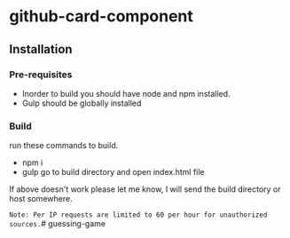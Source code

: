 # github-card-component

## Installation

### Pre-requisites
- Inorder to build you should have node and npm installed.
- Gulp should be globally installed

### Build
run these commands to build.
- npm i
- gulp
go to build directory and open index.html file

If above doesn't work please let me know, I will send the build directory or host somewhere.

`Note: Per IP requests are limited to 60 per hour for unauthorized sources.`# guessing-game
